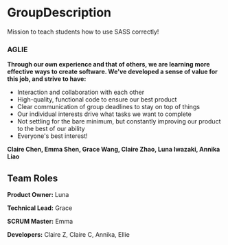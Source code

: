# GroupDescription

Mission to teach students how to use SASS correctly!

### AGLIE

**Through our own experience and that of others, we are learning more effective ways to create software. We've developed a sense of value for this job, and strive to have:**

- Interaction and collaboration with each other
- High-quality, functional code to ensure our best product
- Clear communication of group deadlines to stay on top of things
- Our individual interests drive what tasks we want to complete 
- Not settling for the bare minimum, but constantly improving our product to the best of our ability 
- Everyone's best interest!

**Claire Chen, Emma Shen, Grace Wang, Claire Zhao, Luna Iwazaki, Annika Liao**

## Team Roles

**Product Owner:** Luna

**Technical Lead:** Grace

**SCRUM Master:** Emma

**Developers:** Claire Z, Claire C, Annika, Ellie
